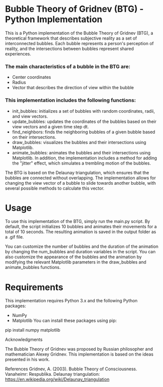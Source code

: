 # Bubble Theory of Gridnev (BTG) - Python Implementation

This is a Python implementation of the Bubble Theory of Gridnev (BTG), a theoretical framework that describes subjective reality as a set of interconnected bubbles. Each bubble represents a person's perception of reality, and the intersections between bubbles represent shared experiences.

### The main characteristics of a bubble in the BTG are:

* Center coordinates
* Radius
* Vector that describes the direction of view within the bubble
 
### This implementation includes the following functions:

* init_bubbles: initializes a set of bubbles with random coordinates, radii, and view vectors.
* update_bubbles: updates the coordinates of the bubbles based on their view vectors and a given time step dt.
* find_neighbors: finds the neighboring bubbles of a given bubble based on their intersections.
* draw_bubbles: visualizes the bubbles and their intersections using Matplotlib.
* animate_bubbles: animates the bubbles and their intersections using Matplotlib.
In addition, the implementation includes a method for adding the "jitter" effect, which simulates a trembling motion of the bubbles.

The BTG is based on the Delaunay triangulation, which ensures that the bubbles are connected without overlapping. The implementation allows for changing the view vector of a bubble to slide towards another bubble, with several possible methods to calculate this vector.

# Usage

To use this implementation of the BTG, simply run the main.py script. By default, the script initializes 10 bubbles and animates their movements for a total of 10 seconds. The resulting animation is saved in the output folder as a .gif file.

You can customize the number of bubbles and the duration of the animation by changing the num_bubbles and duration variables in the script. You can also customize the appearance of the bubbles and the animation by modifying the relevant Matplotlib parameters in the draw_bubbles and animate_bubbles functions.

# Requirements

This implementation requires Python 3.x and the following Python packages:

* NumPy
* Matplotlib
You can install these packages using pip:

pip install numpy matplotlib


Acknowledgments

The Bubble Theory of Gridnev was proposed by Russian philosopher and mathematician Alexey Gridnev. This implementation is based on the ideas presented in his work.

References
Gridnev, A. (2003). Bubble Theory of Consciousness. Vanaheimr: Respublika.
Delaunay triangulation: https://en.wikipedia.org/wiki/Delaunay_triangulation
